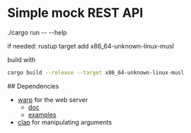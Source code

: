 # Simple mock REST API


./cargo run -- --help


if needed: rustup target add x86_64-unknown-linux-musl

build with

```bash
cargo build --release --target x86_64-unknown-linux-musl
```

## Dependencies

* [warp](https://github.com/seanmonstar/warp) for the web server
    * [doc](https://docs.rs/warp/latest/warp/index.html)
    * [examples](https://github.com/seanmonstar/warp/tree/master/examples)
* [clap](https://docs.rs/clap/latest/clap/index.html) for manipulating arguments